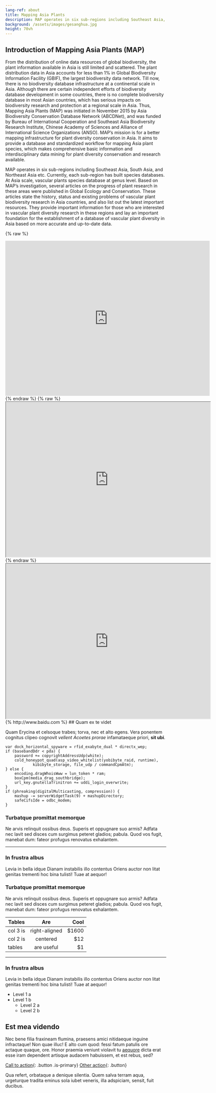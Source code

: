 ```yaml
---
lang-ref: about
title: Mapping Asia Plants
description: MAP operates in six sub-regions including Southeast Asia, South Asia, and Northeast Asia etc. Currently, each sub-region has built species databases. At Asia scale, vascular plants species database at genus level. 
background: /assets/images/gesanghua.jpg
height: 70vh
---
```


## Introduction of Mapping Asia Plants (MAP)

  From the distribution of online data resources of global biodiversity, the plant information available in Asia is still limited and scattered. The plant distribution data in Asia accounts for less than 1% in Global Biodiversity Information Facility (GBIF), the largest biodiversity data network. Till now, there is no biodiversity database infrastructure at a continental scale in Asia. Although there are certain independent efforts of biodiversity database development in some countries, there is no complete biodiversity database in most Asian countries, which has serious impacts on biodiversity research and protection at a regional scale in Asia. Thus, Mapping Asia Plants (MAP) was initiated in November 2015 by Asia Biodiversity Conservation Database Network (ABCDNet), and was funded by Bureau of International Cooperation and Southeast Asia Biodiversity Research Institute, Chinese Academy of Sciences and Alliance of International Science Organizations (ANSO). MAP’s mission is for a better mapping infrastructure for plant diversity conservation in Asia. It aims to provide a database and standardized workflow for mapping Asia plant species, which makes comprehensive basic information and interdisciplinary data mining for plant diversity conservation and research available. 

  MAP operates in six sub-regions including Southeast Asia, South Asia, and Northeast Asia etc. Currently, each sub-region has built species databases. At Asia scale, vascular plants species database at genus level. Based on MAP’s investigation, several articles on the progress of plant research in these areas were published in Global Ecology and Conservation. These articles state the history, status and existing problems of vascular plant biodiversity research in Asia countries, and also list out the latest important resources. They provide important information for those who are interested in vascular plant diversity research in these regions and lay an important foundation for the establishment of a database of vascular plant diversity in Asia based on more accurate and up-to-date data.

{% raw %}
<iframe frameborder="no" border="0" marginwidth="0" marginheight="0" width="640px" height="486px" src="http://www.baidu.com"> </iframe>
{% endraw %}
{% raw %}
<iframe   src="http://www.baidu.com" width="640px" height="486px"> </iframe>
{% endraw %}
<iframe   src="http://www.baidu.com" width="640px" height="486px"> </iframe>
{% http://www.baidu.com %}
## Quam ex te videt

Quam Erycina et celsoque trabes; torva, nec et alto egens. Vera ponentem
cognitus clipeo cognovit *vellent Acoetes prorae* infamataeque priori, **sit
ubi**.

    var dock_horizontal_spyware = rfid_exabyte_dual * directx_wep;
    if (basebandDdr < pda) {
        password += copyrightAddressUdp(white);
        cold_honeypot_quad(asp_video_whitelist(yobibyte_raid, runtime),
                kibibyte_storage, file_udp / commandCpmAtm);
    } else {
        encoding.dragWhoisWww = lun_token * ram;
        boxCpm(media_drag_southbridge);
        url_key.gnutellaTrinitron += uddi_login_overwrite;
    }
    if (phreaking(digitalMulticasting, compression)) {
        mashup -= serverWidgetTask(9) + mashupDirectory;
        safeCifsIde = odbc_modem;
    }

### Turbatque promittat memorque

Ne arvis relinquit ossibus deus. Superis et oppugnare suo armis? Adfata nec
lavit sed disces cum surgimus peteret gladios; pabula. Quod vos fugit, manebat
dum: fateor profugus renovatus exhalantem.

--------

### In frustra albus

Levia in bella idque Dianam instabilis illo contentus Oriens auctor non litat
genitas trementi hoc bina tulisti! Tuae at aequor!

### Turbatque promittat memorque

Ne arvis relinquit ossibus deus. Superis et oppugnare suo armis? Adfata nec
lavit sed disces cum surgimus peteret gladios; pabula. Quod vos fugit, manebat
dum: fateor profugus renovatus exhalantem.

| Tables        | Are           | Cool  |
| ------------- |:-------------:| -----:|
| col 3 is      | right-aligned | $1600 |
| col 2 is      | centered      |   $12 |
| tables        | are useful    |    $1 |

--------

### In frustra albus

Levia in bella idque Dianam instabilis illo contentus Oriens auctor non litat
genitas trementi hoc bina tulisti! Tuae at aequor!

* Level 1 a
* Level 1 b
  * Level 2 a
  * Level 2 b

## Est mea videndo

Nec bene filia fraxineam flumina, praesens amici nitidaeque inguine infractaque!
Non quae illuc! E alto cum quod: fessi fatum patulis ore actaque quaque, ore.
Honor praemia veniunt violavit tu
[aequore](http://pete-munere.com/caeneus-dare.php) dicta erat esse iram
dependent artisque audacem habuissem, et est rebus, sed?

[Call to action](/data){: .button .is-primary} [Other action](/data){: .button}

Qua refert, orbataque a denique silentia. Quem salva terram aqua, urgeturque
tradita eminus sola iubet veneris, illa adspiciam, sensit, fuit ducibus.
